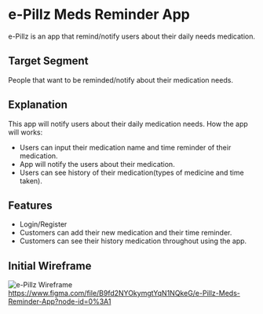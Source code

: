 # e-Pillz Meds Reminder App
e-Pillz is an app that remind/notify users about their daily needs medication.

## Target Segment
People that want to be reminded/notify about their medication needs.

## Explanation
This app will notify users about their daily medication needs.
How the app will works:
- Users can input their medication name and time reminder of their medication.
- App will notify the users about their medication.
- Users can see history of their medication(types of medicine and time taken).

## Features
- Login/Register
- Customers can add their new medication and their time reminder.
- Customers can see their history medication throughout using the app.

## Initial Wireframe
![e-Pillz Wireframe](https://github.com/mekas/mb1313600022/blob/master/1313617021/e-Pillz%20Meds%20Reminder%20App.png)
https://www.figma.com/file/B9fd2NYOkymgtYqN1NQkeG/e-Pillz-Meds-Reminder-App?node-id=0%3A1 
